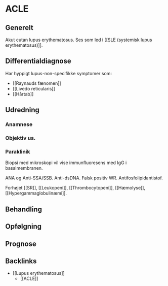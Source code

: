 # ACLE
## Generelt
Akut cutan lupus erythematosus. Ses som led i [[SLE (systemisk lupus erythematosus)]]. 

## Differentialdiagnose
Har hyppigt lupus-non-specifikke symptomer som:
* [[Raynauds fænomen]]
* [[Livedo reticularis]]
* [[Hårtab]]

## Udredning
### Anamnese

### Objektiv us.

### Paraklinik
Biopsi med mikroskopi vil vise immunfluoresens med IgG i basalmembranen.

ANA og Anti-SSA/SSB.
Anti-dsDNA.
Falsk positiv WR.
Antifosfolipidantistof.

Forhøjet [[SR]], [[Leukopeni]], [[Thrombocytopeni]], [[Hæmolyse]], [[Hypergammaglobulinæmi]].

## Behandling


## Opfølgning


## Prognose



## Backlinks
* [[Lupus erythematosus]]
	* [[ACLE]]

<!-- #anki/tag/med/Derma #anki/deck/Medicine #anki/tag/med/GP -->

<!-- {BearID:98A1A49C-3C6F-42FC-AFBF-BBDD25D13984-84084-00009F4F06468451} -->
